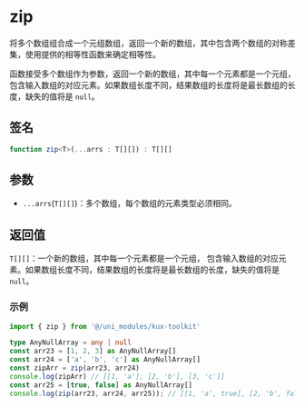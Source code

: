 # zip <Badge type="tip" text="^1.0.1" />

将多个数组组合成一个元组数组，返回一个新的数组，其中包含两个数组的对称差集，使用提供的相等性函数来确定相等性。

函数接受多个数组作为参数，返回一个新的数组，其中每一个元素都是一个元组， 包含输入数组的对应元素。如果数组长度不同，结果数组的长度将是最长数组的长度，缺失的值将是 `null`。

## 签名

```ts
function zip<T>(...arrs : T[][]) : T[][]
```

## 参数

- `...arrs`(`T[][]`)：多个数组，每个数组的元素类型必须相同。

## 返回值

`T[][]`：一个新的数组，其中每一个元素都是一个元组， 包含输入数组的对应元素。如果数组长度不同，结果数组的长度将是最长数组的长度，缺失的值将是 `null`。

### 示例

```ts
import { zip } from '@/uni_modules/kux-toolkit'

type AnyNullArray = any | null
const arr23 = [1, 2, 3] as AnyNullArray[]
const arr24 = ['a', 'b', 'c'] as AnyNullArray[]
const zipArr = zip(arr23, arr24)
console.log(zipArr) // [[1, 'a'], [2, 'b'], [3, 'c']]
const arr25 = [true, false] as AnyNullArray[]
console.log(zip(arr23, arr24, arr25)); // [[1, 'a', true], [2, 'b', false], [3, 'c', null]]
```
